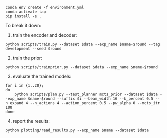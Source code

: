 ```
conda env create -f environment.yml
conda activate tap
pip install -e .
```

To break it down:
1. train the encoder and decoder:
```
python scripts/train.py --dataset $data --exp_name $name-$round --tag development --seed $round
```
2. train the prior:
```
python scripts/trainprior.py --dataset $data --exp_name $name-$round
```
3. evaluate the trained models:
```
for i in {1..20};
do
    python scripts/plan.py --test_planner mcts_prior --dataset $data --exp_name $name-$round --suffix $i --beam_width 16 --b_percent 0.5 --n_expand 4 --n_actions 4 --action_percent 0.5 --pw_alpha 0 --mcts_itr 100
done 
```
4. report the results:
```
python plotting/read_results.py --exp_name $name --dataset $data
```

